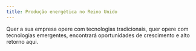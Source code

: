 ```yaml
---
title: Produção energética no Reino Unido
---
```

Quer a sua empresa opere com tecnologias tradicionais, quer opere com tecnologias emergentes, encontrará oportunidades de crescimento e alto retorno aqui.